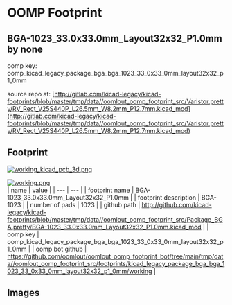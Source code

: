 # OOMP Footprint  
## BGA-1023_33.0x33.0mm_Layout32x32_P1.0mm  by none  
  
oomp key: oomp_kicad_legacy_package_bga_bga_1023_33_0x33_0mm_layout32x32_p1_0mm  
  
source repo at: [http://gitlab.com/kicad-legacy/kicad-footprints/blob/master/tmp/data//oomlout_oomp_footprint_src/Varistor.pretty/RV_Rect_V25S440P_L26.5mm_W8.2mm_P12.7mm.kicad_mod](http://gitlab.com/kicad-legacy/kicad-footprints/blob/master/tmp/data//oomlout_oomp_footprint_src/Varistor.pretty/RV_Rect_V25S440P_L26.5mm_W8.2mm_P12.7mm.kicad_mod)  
## Footprint  
  
[![working_kicad_pcb_3d.png](working_kicad_pcb_3d_600.png)](working_kicad_pcb_3d.png)  
  
[![working.png](working_600.png)](working.png)  
| name | value | 
| --- | --- | 
| footprint name | BGA-1023_33.0x33.0mm_Layout32x32_P1.0mm | 
| footprint description | BGA-1023 | 
| number of pads | 1023 | 
| github path | http://github.com/kicad-legacy/kicad-footprints/blob/master/tmp/data//oomlout_oomp_footprint_src/Package_BGA.pretty/BGA-1023_33.0x33.0mm_Layout32x32_P1.0mm.kicad_mod | 
| oomp key | oomp_kicad_legacy_package_bga_bga_1023_33_0x33_0mm_layout32x32_p1_0mm | 
| oomp bot github | https://github.com/oomlout/oomlout_oomp_footprint_bot/tree/main/tmp/data//oomlout_oomp_footprint_src/footprints/kicad_legacy_package_bga_bga_1023_33_0x33_0mm_layout32x32_p1_0mm/working | 
## Images  
